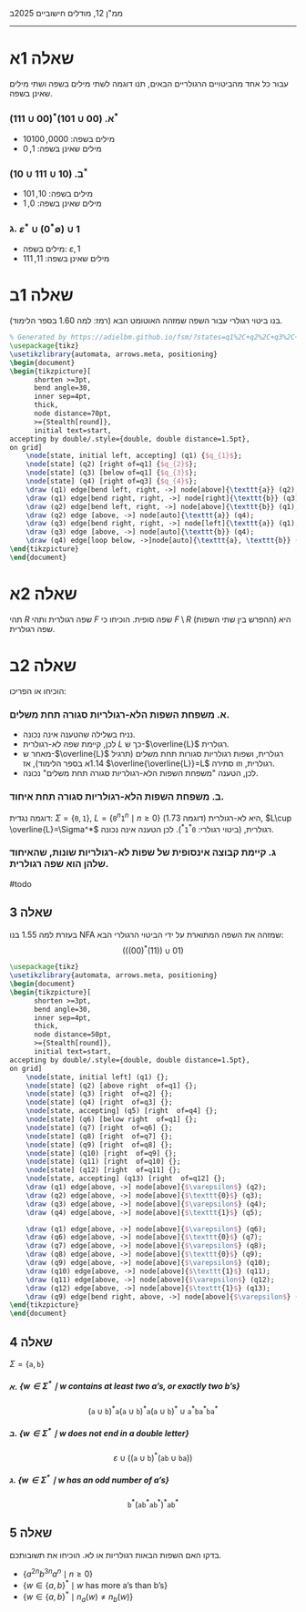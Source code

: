 ממ"ן 12, מודלים חישוביים
2025ב
___

# שאלה 1א

עבור כל אחד מהביטויים הרגולריים הבאים, תנו דוגמה לשתי מילים בשפה ושתי מילים שאינן בשפה.
### א. $(00 \cup 101)^*(00\cup 111)^*$

- מילים בשפה: $0000, 10100$  
- מילים שאינן בשפה: $1, 0$

### ב. $(10 \cup 111 \cup 10)^*$

- מילים בשפה: $10, 101$  
- מילים שאינן בשפה: $0, 1$
### ג. $\varepsilon^*\cup (0^*\emptyset )\cup 1$

- מילים בשפה: $\varepsilon, 1$  
- מילים שאינן בשפה: $11, 111$

# שאלה 1ב

בנו ביטוי רגולרי עבור השפה שמזהה האוטומט הבא (רמז: למה 1.60 בספר הלימוד).

```tikz 
% Generated by https://adielbm.github.io/fsm/?states=q1%2C+q2%2C+q3%2C+q4&initialState=q1&acceptingStates=q1&transitions=q1%2C+a%2C+q2%3B%0Aq1%2C+b%2C+q3%3B%0Aq2%2C+b%2C+q1%3B%0Aq3%2C+a%2C+q1%3B%0Aq4%2C+a%2Cb%2C+q4%3B%0Aq3%2C+b%2C+q4%3B%0Aq2%2C+a%2C+q4%3B
\usepackage{tikz}
\usetikzlibrary{automata, arrows.meta, positioning}
\begin{document}
\begin{tikzpicture}[
      shorten >=3pt,
      bend angle=30,
      inner sep=4pt,
      thick,
      node distance=70pt,
      >={Stealth[round]},
      initial text=start,
accepting by double/.style={double, double distance=1.5pt},
on grid]
	\node[state, initial left, accepting] (q1) {$q_{1}$};
	\node[state] (q2) [right of=q1] {$q_{2}$};
	\node[state] (q3) [below of=q1] {$q_{3}$};
	\node[state] (q4) [right of=q3] {$q_{4}$};
    \draw (q1) edge[bend left, right, ->] node[above]{\texttt{a}} (q2);
    \draw (q1) edge[bend right, right, ->] node[right]{\texttt{b}} (q3);
    \draw (q2) edge[bend left, right, ->] node[above]{\texttt{b}} (q1);
    \draw (q2) edge [above, ->] node[auto]{\texttt{a}} (q4);
    \draw (q3) edge[bend right, right, ->] node[left]{\texttt{a}} (q1);
    \draw (q3) edge [above, ->] node[auto]{\texttt{b}} (q4);
    \draw (q4) edge[loop below, ->]node[auto]{\texttt{a}, \texttt{b}} (q4);
\end{tikzpicture}
\end{document}

```

# שאלה 2א

תהי $R$ שפה רגולרית ותהי $F$ שפה סופית. הוכיחו כי $F \setminus R$ (ההפרש בין שתי השפות) היא שפה רגולרית. 

# שאלה 2ב

הוכיחו או הפריכו:
### **א.** משפחת השפות הלא-רגולריות סגורה תחת משלים.

- נניח בשלילה שהטענה אינה נכונה.
- לכן, קיימת שפה לא-רגולרית $L$ כך ש-$\overline{L}$ רגולרית.
- מאחר ש-$\overline{L}$ רגולרית, ושפות רגולריות סגורות תחת משלים (תרגיל 1.14א בספר הלימוד), אז $\overline{\overline{L}}=L$ רגולרית, וזו סתירה.
- לכן, הטענה "משפחת השפות הלא-רגולריות סגורה תחת משלים" נכונה.

### **ב.** משפחת השפות הלא-רגולריות סגורה תחת איחוד.

דוגמה נגדית: $\Sigma=\{\texttt{0},\texttt{1}\}$, $L=\{\texttt{0}^{n}\texttt{1}^{n}\mid n\geq 0\}$ היא לא-רגולרית (דוגמה 1.73), $L\cup \overline{L}=\Sigma^*$ רגולרית, (ביטוי רגולרי: $\texttt{0}^*\texttt{1}^*$). 
לכן הטענה אינה נכונה.

### **ג.** קיימת קבוצה אינסופית של שפות לא-רגולריות שונות, שהאיחוד שלהן הוא שפה רגולרית.

#todo 

## שאלה 3

בעזרת למה 1.55 בנו NFA שמזהה את השפה המתוארת על ידי הביטוי הרגולרי הבא:
$$(((00)^*(11)) \cup 01)$$

```tikz 
\usepackage{tikz}
\usetikzlibrary{automata, arrows.meta, positioning}
\begin{document}
\begin{tikzpicture}[
      shorten >=3pt,
      bend angle=30,
      inner sep=4pt,
      thick,
      node distance=50pt,
      >={Stealth[round]},
      initial text=start,
accepting by double/.style={double, double distance=1.5pt},
on grid]
	\node[state, initial left] (q1) {};
	\node[state] (q2) [above right  of=q1] {};
	\node[state] (q3) [right  of=q2] {};
	\node[state] (q4) [right  of=q3] {};
	\node[state, accepting] (q5) [right  of=q4] {};
	\node[state] (q6) [below right  of=q1] {};
	\node[state] (q7) [right  of=q6] {};
	\node[state] (q8) [right  of=q7] {};
	\node[state] (q9) [right  of=q8] {};
	\node[state] (q10) [right  of=q9] {};
	\node[state] (q11) [right  of=q10] {};
	\node[state] (q12) [right  of=q11] {};
	\node[state, accepting] (q13) [right  of=q12] {};
    \draw (q1) edge[above, ->] node[above]{$\varepsilon$} (q2);
    \draw (q2) edge[above, ->] node[above]{$\texttt{0}$} (q3);
    \draw (q3) edge[above, ->] node[above]{$\varepsilon$} (q4);
    \draw (q4) edge[above, ->] node[above]{$\texttt{1}$} (q5);

    \draw (q1) edge[above, ->] node[above]{$\varepsilon$} (q6);
    \draw (q6) edge[above, ->] node[above]{$\texttt{0}$} (q7);
    \draw (q7) edge[above, ->] node[above]{$\varepsilon$} (q8);
    \draw (q8) edge[above, ->] node[above]{$\texttt{0}$} (q9);
    \draw (q9) edge[above, ->] node[above]{$\varepsilon$} (q10);
    \draw (q10) edge[above, ->] node[above]{$\texttt{1}$} (q11);
    \draw (q11) edge[above, ->] node[above]{$\varepsilon$} (q12);
    \draw (q12) edge[above, ->] node[above]{$\texttt{1}$} (q13);
    \draw (q9) edge[bend right, above, ->] node[above]{$\varepsilon$} (q6);
\end{tikzpicture}
\end{document}
```


## שאלה 4

$\Sigma=\{\texttt{a},\texttt{b}\}$
##### א. $\{ w \in \Sigma^* \mid w \text{ contains at least two a's, or exactly two b's} \}$

$$(\texttt{a} \cup \texttt{b})^* \texttt{a} (\texttt{a} \cup \texttt{b})^* \texttt{a} (\texttt{a} \cup \texttt{b})^* \cup \texttt{a}^* \texttt{b} \texttt{a}^* \texttt{b} \texttt{a}^*$$
##### ב. $\{ w \in \Sigma^* \mid w \text{ does not end in a double letter} \}$

$$\varepsilon \cup ((\texttt{a} \cup \texttt{b})^* (\texttt{ab} \cup \texttt{ba}))$$
##### ג. $\{ w \in \Sigma^* \mid w \text{ has an odd number of a's} \}$
$$\texttt{b}^*(\texttt{a}\texttt{b}^*\texttt{a}\texttt{b}^*)^*\texttt{a}\texttt{b}^*$$ 
## שאלה 5

בדקו האם השפות הבאות רגולריות או לא. הוכיחו את תשובותכם.

- $\{ a^{2n} b^{3 n} a^n \mid n \geq 0 \}$
- $\{ w \in \{a, b\}^* \mid w \text{ has more a's than b's} \}$
- $\{ w \in \{a, b\}^* \mid n_a(w) \neq n_b(w) \}$


